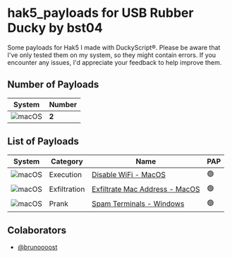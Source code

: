 # hak5_payloads for USB Rubber Ducky by bst04

Some payloads for Hak5 I made with DuckyScript®. Please be aware that I've only tested them on my system, so they might contain errors. If you encounter any issues, I'd appreciate your feedback to help improve them.

## Number of Payloads
|System|Number|
|--|--|
![macOS](https://img.shields.io/badge/mac%20os-000000?style=for-the-badge&logo=macos&logoColor=F0F0F0)|**2**|

## List of Payloads
|System|Category|Name|PAP|
|--|--|--|--|
![macOS](https://img.shields.io/badge/mac%20os-000000?style=for-the-badge&logo=macos&logoColor=F0F0F0)|Execution|[Disable WiFi - MacOS](https://github.com/brunoooost/hak5_payloads/tree/main/execution/Disable%20WiFi%20-%20MacOS)|🟢|
![macOS](https://img.shields.io/badge/mac%20os-000000?style=for-the-badge&logo=macos&logoColor=F0F0F0)|Exfiltration|[Exfiltrate Mac Address - MacOS](https://github.com/brunoooost/hak5_payloads/tree/main/execution/Exfiltrate-Mac-Address-MacOS)|🟢|
![macOS](https://img.shields.io/badge/mac%20os-000000?style=for-the-badge&logo=macos&logoColor=F0F0F0)|Prank|[Spam Terminals - Windows](https://github.com/brunoooost/hak5_payloads/tree/main/execution/Windows-SpamTerminals)|🟢|

## Colaborators
- [@brunoooost](https://github.com/brunoooost/)
